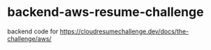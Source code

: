 # backend-aws-resume-challenge
backend code for https://cloudresumechallenge.dev/docs/the-challenge/aws/
